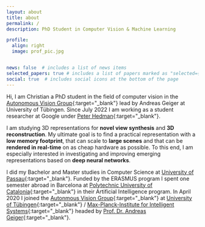 ```yaml
---
layout: about
title: about
permalink: /
description: PhD Student in Computer Vision & Machine Learning

profile:
  align: right
  image: prof_pic.jpg


news: false  # includes a list of news items
selected_papers: true # includes a list of papers marked as "selected={true}"
social: true  # includes social icons at the bottom of the page
---
```


Hi, I am Christian a PhD student in the field of computer vision in the [Autonomous Vision Group](https://autonomousvision.github.io/){:target="\_blank"} lead by Andreas Geiger at University of Tübingen. Since July 2022 I am working as a student researcher at Google under [Peter Hedman](https://phogzone.com/){:target="\_blank"}.

I am studying 3D representations for **novel view synthesis** and **3D reconstruction**. My ultimate goal is to find a practical representation with a **low memory footprint**, that can scale to **large scenes** and that can be **rendered in real-time** on as cheap hardware as possible. To this end, I am especially interested in investigating and improving emerging representations based on **deep neural networks**.

I did my Bachelor and Master studies in Computer Science at [University of Passau](https://www.uni-passau.de/en/){:target="\_blank"}. Funded by the ERASMUS program I spent one semester abroad in Barcelona at [Polytechnic University of Catalonia](https://www.upc.edu/en){:target="\_blank"} in their Artificial Intelligence program. In April 2020 I joined the [Autonmous Vision Group](https://autonomousvision.github.io/){:target="\_blank"} at  [University of Tübingen](https://uni-tuebingen.de/en/){:target="\_blank"} / [Max-Planck-Institute for Intelligent Systems](https://is.mpg.de/){:target="\_blank"} headed by [Prof. Dr. Andreas Geiger](https://cvlibs.net/){:target="\_blank"}.